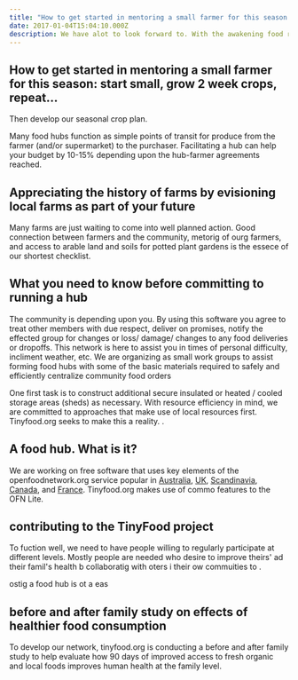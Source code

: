 ```yaml
---
title: "How to get started in mentoring a small farmer for this season: start small, grow 2 week crops, repeat..."
date: 2017-01-04T15:04:10.000Z
description: We have alot to look forward to. With the awakening food renaissance, we've been shaken into action..
---
```


## How to get started in mentoring a small farmer for this season: start small, grow 2 week crops, repeat...

Then develop our seasonal crop plan.

Many food hubs function as simple points of transit for produce from the farmer (and/or supermarket) to the purchaser. Facilitating a hub can help your budget by 10-15% depending upon the hub-farmer agreements reached.


## Appreciating the history of farms by evisioning local farms as part of your future

Many farms are just waiting to come into well planned action. Good connection between farmers and the community, metorig of ourg farmers, and access to arable land and soils for potted plant gardens is the essece of our shortest checklist.


## What you need to know before committing to running a hub

The community is depending upon you. By using this software you agree to treat other members with due respect, deliver on promises, notify the effected group for changes or loss/ damage/ changes to any food deliveries or dropoffs.  This network is here to assist you in times of personal difficulty, incliment weather, etc.  We are organizing as small work groups to assist forming food hubs with some of the basic materials required to safely and efficiently centralize community food orders

One first task is to construct additional secure insulated or heated / cooled storage areas (sheds) as necessary. With resource efficiency in mind, we are committed to approaches that make use of local resources first. Tinyfood.org seeks to make this a reality.
.
## A food hub. What is it?

We are working on free software that uses key elements of the openfoodnetwork.org service popular in <A href="https://openfoodnetwork.org/ofn-local/open-food-network-australia/">Australia</a>, <A href="https://openfoodnetwork.org/ofn-local/open-food-network-uk/">UK</a>, <A href="https://openfoodnetwork.org/ofn-local/open-food-network-scandinavia/">Scandinavia</a>, <A href="https://openfoodnetwork.org/ofn-local/open-food-network-canada/">Canada</a>, and <A href="https://openfoodnetwork.org/ofn-local/open-food-france/">France</a>. Tinyfood.org makes use of commo features to the OFN Lite.

## contributing to the TinyFood project

To fuction well, we need to have people willing to regularly participate at different levels.  Mostly people are needed who desire to improve theirs' ad their famil's health b collaboratig with oters i their ow commuities to . 

ostig a food hub is ot a eas 

## before and after family study on effects of healthier food consumption

To develop our network, tinyfood.org is conducting a before and after family study to help evaluate how 90 days of improved access to fresh organic and local foods improves human health at the family level.
